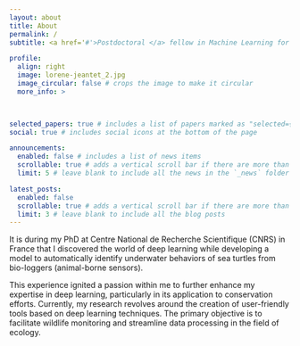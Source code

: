 ```yaml
---
layout: about
title: About
permalink: /
subtitle: <a href='#'>Postdoctoral </a> fellow in Machine Learning for Ecology - <a href="https://aims.ac.za/" target="_blank">African Institute for Mathematical Sciences</a> - Cape Town, South Africa

profile:
  align: right
  image: lorene-jeantet_2.jpg
  image_circular: false # crops the image to make it circular
  more_info: > 
    


selected_papers: true # includes a list of papers marked as "selected={true}"
social: true # includes social icons at the bottom of the page

announcements:
  enabled: false # includes a list of news items
  scrollable: true # adds a vertical scroll bar if there are more than 3 news items
  limit: 5 # leave blank to include all the news in the `_news` folder

latest_posts:
  enabled: false
  scrollable: true # adds a vertical scroll bar if there are more than 3 new posts items
  limit: 3 # leave blank to include all the blog posts
---
```


It is during my PhD at Centre National de Recherche Scientifique (CNRS) in France that I discovered the world of deep learning while developing a model to automatically identify underwater behaviors of sea turtles from bio-loggers (animal-borne sensors). 

This experience ignited a passion within me to further enhance my expertise in deep learning, particularly in its application to conservation efforts. Currently, my research revolves around the creation of user-friendly tools based on deep learning techniques. The primary objective is to facilitate wildlife monitoring and streamline data processing in the field of ecology.
